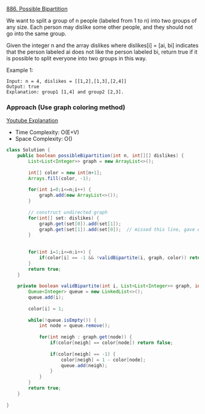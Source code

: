 
[886. Possible Bipartition](https://leetcode.com/problems/possible-bipartition/)

We want to split a group of n people (labeled from 1 to n) into two groups of any size. Each person may dislike some other people, and they should not go into the same group.

Given the integer n and the array dislikes where dislikes[i] = [ai, bi] indicates that the person labeled ai does not like the person labeled bi, return true if it is possible to split everyone into two groups in this way.

Example 1:

``` text
Input: n = 4, dislikes = [[1,2],[1,3],[2,4]]
Output: true
Explanation: group1 [1,4] and group2 [2,3].
```

### Approach (Use graph coloring method)

[Youtube Explanation](https://www.youtube.com/watch?v=0ACfAqs8mm0&t=819s)

- Time Complexity: O(E+V)
- Space Complexity: O()

```java
class Solution {
    public boolean possibleBipartition(int n, int[][] dislikes) {
        List<List<Integer>> graph = new ArrayList<>();
        
        int[] color = new int[n+1];
        Arrays.fill(color, -1);
        
        for(int i=0;i<=n;i++) {
            graph.add(new ArrayList<>());
        }
        
        // construct undirected graph
        for(int[] set: dislikes) {
            graph.get(set[0]).add(set[1]);
            graph.get(set[1]).add(set[0]);  // missed this line, gave error
        }
        
        
        for(int i=1;i<=n;i++) {
            if(color[i] == -1 && !validBipartite(i, graph, color)) return false;
        }
        return true;
    }
    
    private boolean validBipartite(int i, List<List<Integer>> graph, int[] color) {
        Queue<Integer> queue = new LinkedList<>();
        queue.add(i);
        
        color[i] = 1;
        
        while(!queue.isEmpty()) {
            int node = queue.remove();
            
            for(int neigh : graph.get(node)) {
                if(color[neigh] == color[node]) return false;
                
                if(color[neigh] == -1) {
                    color[neigh] = 1 - color[node];
                    queue.add(neigh);
                }
            }
        }
        return true;
    }
    
}
```